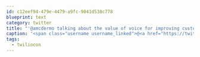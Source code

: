 ```yaml
---
id: c12eef94-479e-4479-a9fc-9041d538c778
blueprint: text
category: twitter
title: "'@amcdermo talking about the value of voice for improving customer experience #twiliocon twitpic.com/6ot1ao"
caption: '<span class="username username_linked">@<a href="https://twitter.com/amcdermo" title="Adrian McDermott">amcdermo</a></span> talking about the value of voice for improving customer experience <span class="hashtag hashtag_local">#<a href="http://tweettemp.darylchymko.ca/?tag=twiliocon">twiliocon</a> <a href="http://twitpic.com/6ot1ao" title="http://twitpic.com/6ot1ao" class="link link_untco">twitpic.com/6ot1ao</a>'
tags:
  - twiliocon
---
```

